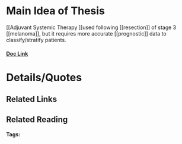 # Main Idea of Thesis

[[Adjuvant Systemic Therapy ]]used following [[resection]] of stage 3 [[melanoma]], but it requires more accurate [[prognostic]] data to classify/stratify patients.

#### [Doc Link](Tumour%20gene%20expression%20signature%20in%20primary%20melanoma%20predicts%20long-term%20outcomes.pdf)

# Details/Quotes



## Related Links

## Related Reading



#### Tags: